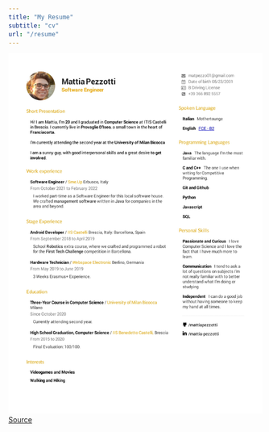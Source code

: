 ```yaml
---
title: "My Resume"
subtitle: "cv"
url: "/resume"
---
```


![resume](../images/cv.jpg)
[Source](https://drive.google.com/file/d/1ooPBlYxRmK201rYeTWFTJ8d57iddlUy9/view?usp=sharing)